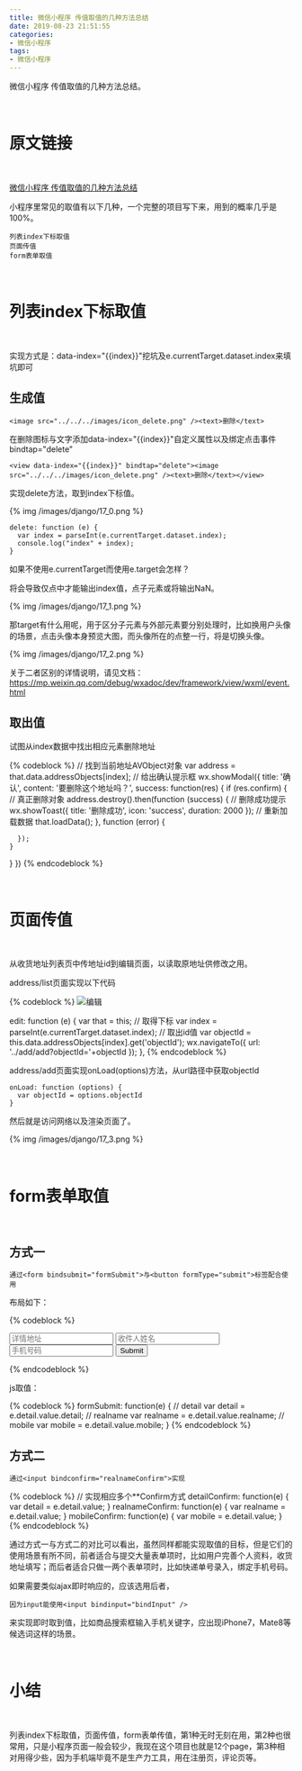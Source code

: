 ```yaml
---
title: 微信小程序 传值取值的几种方法总结
date: 2019-08-23 21:51:55
categories:
- 微信小程序
tags:
- 微信小程序
---
```

微信小程序 传值取值的几种方法总结。

<!-- more -->

<br/>

# 原文链接

<br/>

[微信小程序 传值取值的几种方法总结](https://www.jb51.net/article/103175.htm)

小程序里常见的取值有以下几种，一个完整的项目写下来，用到的概率几乎是100%。

	列表index下标取值
	页面传值
	form表单取值

<br/>

# 列表index下标取值

<br/>

实现方式是：data-index="{{index}}"挖坑及e.currentTarget.dataset.index来填坑即可

## 生成值

	<image src="../../../images/icon_delete.png" /><text>删除</text>
	
在删除图标与文字添加data-index="{{index}}"自定义属性以及绑定点击事件bindtap="delete"

	<view data-index="{{index}}" bindtap="delete"><image src="../../../images/icon_delete.png" /><text>删除</text></view>

实现delete方法，取到index下标值。

{% img /images/django/17_0.png %}

	delete: function (e) {
	  var index = parseInt(e.currentTarget.dataset.index);
	  console.log("index" + index);
	}
	
如果不使用e.currentTarget而使用e.target会怎样？

将会导致仅点中<view>才能输出index值，点子元素<image>或<text>将输出NaN。

{% img /images/django/17_1.png %}

那target有什么用呢，用于区分子元素与外部元素要分别处理时，比如换用户头像的场景，点击头像本身预览大图，而头像所在的点整一行，将是切换头像。

{% img /images/django/17_2.png %}

关于二者区别的详情说明，请见文档：https://mp.weixin.qq.com/debug/wxadoc/dev/framework/view/wxml/event.html

## 取出值

试图从index数据中找出相应元素删除地址

{% codeblock %}
// 找到当前地址AVObject对象
var address = that.data.addressObjects[index];
// 给出确认提示框
wx.showModal({
  title: '确认',
  content: '要删除这个地址吗？',
  success: function(res) {
    if (res.confirm) {
      // 真正删除对象
      address.destroy().then(function (success) {
        // 删除成功提示
        wx.showToast({
          title: '删除成功',
          icon: 'success',
          duration: 2000
        });
        // 重新加载数据
        that.loadData();
      }, function (error) {
 
      });
    }
  }
})
{% endcodeblock %}

<br/>

# 页面传值

<br/>

从收货地址列表页中传地址id到编辑页面，以读取原地址供修改之用。

address/list页面实现以下代码

{% codeblock %}
<view class="container" data-index="{{index}}" bindtap="edit"><image src="../../../images/icon_edit.png" /><text>编辑</text></view>
 
edit: function (e) {
  var that = this;
  // 取得下标
  var index = parseInt(e.currentTarget.dataset.index);
  // 取出id值
  var objectId = this.data.addressObjects[index].get('objectId');
  wx.navigateTo({
    url: '../add/add?objectId='+objectId
  });
},
{% endcodeblock %}

address/add页面实现onLoad(options)方法，从url路径中获取objectId

	onLoad: function (options) {
	  var objectId = options.objectId
	}
	
然后就是访问网络以及渲染页面了。

{% img /images/django/17_3.png %}

<br/>

# form表单取值

<br/>

## 方式一

	通过<form bindsubmit="formSubmit">与<button formType="submit">标签配合使用
	
布局如下：

{% codeblock %}
<form bindsubmit="formSubmit">
  <input name="detail" placeholder="详情地址" />
  <input name="realname" placeholder="收件人姓名" />
  <input name="mobile" placeholder="手机号码" type="number"/>
  <button formType="submit" type="primary">Submit</button>
</form>
{% endcodeblock %}

js取值：

{% codeblock %}
formSubmit: function(e) {
  // detail
  var detail = e.detail.value.detail;
  // realname
  var realname = e.detail.value.realname;
  // mobile
  var mobile = e.detail.value.mobile;
}
{% endcodeblock %}

## 方式二

	通过<input bindconfirm="realnameConfirm">实现
	
{% codeblock %}
// 实现相应多个**Confirm方式
detailConfirm: function(e) {
  var detail = e.detail.value;
}
realnameConfirm: function(e) {
  var realname = e.detail.value;
}
mobileConfirm: function(e) {
  var mobile = e.detail.value;
}
{% endcodeblock %}

通过方式一与方式二的对比可以看出，虽然同样都能实现取值的目标，但是它们的使用场景有所不同，前者适合与提交大量表单项时，比如用户完善个人资料，收货地址填写；而后者适合只做一两个表单项时，比如快递单号录入，绑定手机号码。

如果需要类似ajax即时响应的，应该选用后者，

	因为input能使用<input bindinput="bindInput" />
	
来实现即时取到值，比如商品搜索框输入手机关键字，应出现iPhone7，Mate8等候选词这样的场景。

<br/>

# 小结

<br/>

列表index下标取值，页面传值，form表单传值，第1种无时无刻在用，第2种也很常用，只是小程序页面一般会较少，我现在这个项目也就是12个page，第3种相对用得少些，因为手机端毕竟不是生产力工具，用在注册页，评论页等。



